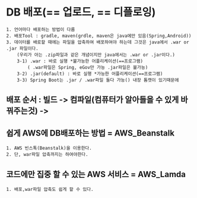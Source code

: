 # DB 배포(== 업로드, == 디플로잉)

```
1. 언어마다 배포하는 방법이 다름
2. 배포Tool : gradle, maven(grdle, maven은 java에만 있음(Spring,Android))
3. 데이터를 배로할 때에는 파일을 압축하여 배포하여야 하는데 그것은 java에서 .war or .jar 파일이다.
    (우리가 아는 .zip파일과 같은 개념이지만 java에서는 .war or .jar이다.)
    3-1) .war : 바로 실행 *불가능한 어플리케이션(==프로그램)
        ( .war파일은 Spring, eGov만 가능 .jar파일은 불가능)
    3-2) .jar(default) : 바로 실행 *가능한 어플리케이션(==프로그램)
    3-3) Spring Boot는 .jar / .war파일 둘다 가능() 내장 톰캣이 있기때문에

```

## 배포 순서 : 빌드 -> 컴파일(컴퓨터가 알아들을 수 있게 바꿔주는것) ->

## 쉽게 AWS에 DB배포하는 방법 = AWS_Beanstalk

```
1. AWS 빈스톡(Beanstalk)을 이용한다.
2. 단, war파일 압축까지는 하여야한다.
```

## 코드에만 집중 할 수 있는 AWS 서비스 = AWS_Lamda

```
1. 배포,war파일 압축도 쉽게 할 수 있다.
```

